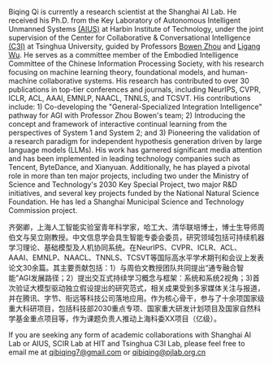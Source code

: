 Biqing Qi is currently a research scientist at the Shanghai AI Lab. He received his Ph.D. from the Key Laboratory of Autonomous Intelligent Unmanned Systems [(AIUS)](https://aius.hit.edu.cn/12888/list.htm) at Harbin Institute of Technology, under the joint supervision of the Center for Collaborative & Conversational Intelligence  [(C3I)](http://c3i.ee.tsinghua.edu.cn/people/)  at Tsinghua University, guided by Professors [Bowen Zhou](http://web.ee.tsinghua.edu.cn/zhoubowen/zh_CN/index.htm) and [Ligang Wu](https://homepage.hit.edu.cn/wuligang). He serves as a committee member of the Embodied Intelligence Committee of the Chinese Information Processing Society, with his research focusing on machine learning theory, foundational models, and human-machine collaborative systems.
His research has contributed to over 30 publications in top-tier conferences and journals, including NeurIPS, CVPR, ICLR, ACL, AAAI, EMNLP, NAACL, TNNLS, and TCSVT. His contributions include: 1) Co-developing the "General-Specialized Integration Intelligence" pathway for AGI with Professor Zhou Bowen's team; 2) Introducing the concept and framework of interactive continual learning from the perspectives of System 1 and System 2; and 3) Pioneering the validation of a research paradigm for independent hypothesis generation driven by large language models (LLMs). His work has garnered significant media attention and has been implemented in leading technology companies such as Tencent, ByteDance, and Xianyuan.
Additionally, he has played a pivotal role in more than ten major projects, including two under the Ministry of Science and Technology's 2030 Key Special Project, two major R&D initiatives, and several key projects funded by the National Natural Science Foundation. He has led a Shanghai Municipal Science and Technology Commission project.

齐弼卿，上海人工智能实验室青年科学家，哈工大、清华联培博士，博士生导师周伯文与吴立刚教授。中文信息学会具生智能专委会委员，研究领域包括可持续机器学习理论、基础模型及人机协同系统。在NeurIPS、CVPR、ICLR、ACL、AAAI、EMNLP、NAACL、TNNLS、TCSVT等国际高水平学术期刊和会议上发表论文30余篇。其主要贡献包括：1）与周伯文教授团队共同提出“通专融合智能”AGI发展路径；2）提出交互式持续学习概念与框架：系统和系统2视角；3)首次验证大模型驱动独立假设提出的研究范式，相关成果受到多家媒体关注与报道，并在腾讯、字节、衔远等科技公司落地应用。作为核心骨干，参与了十余项国家级重大科研项目，包括科技部2030重点专项、国家重大研发计划项目及国家自然科学基金重点项目等，作为课题负责人推动上海科委XX项目（亿级）。

If you are seeking any form of academic collaborations with Shanghai AI Lab or AIUS, SCIR Lab at HIT and Tsinghua C3I Lab, please feel free to email me at [qibiqing7@gmail.com](qibiqing@gmail.com) or [qibiqing@pjlab.org.cn](qibiqing@pjlab.org.cn)

